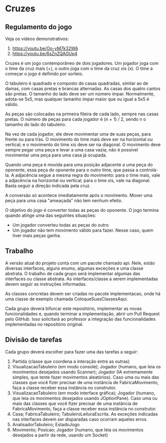 Cruzes
======

Regulamento do jogo
-------------------
Veja os vídeos demonstrativos:

1. https://youtu.be/Oo-yM7k32WA
1. https://youtu.be/6sZnZQAGUp4

Cruzes é um jogo contemporâneo de dois jogadores. Um jogador joga com o time da
cruz mais (+), o outro joga com o time da cruz xis (x). O time a começar o jogo
é definido por sorteio.

O tabuleiro é quadrado e composto de casas quadradas, similar ao de damas,
com casas pretas e brancas alternadas. As casas dos quatro cantos são pretas.
O tamanho do lado deve ser um número ímpar. Normalmente, adota-se 5x5, mas
qualquer tamanho ímpar maior que ou igual a 5x5 é válido.

As peças são colocadas na primeira fileira de cada lado, sempre nas casas
pretas. O número de peças para cada jogador é (n + 1) / 2, sendo n o tamanho do
lado do tabuleiro.

Na vez de cada jogador, ele deve movimentar uma de suas peças, para frente ou
para trás. O movimento do time mais deve ser na horizontal ou vertical; e o
movimento do time xis deve ser na diagonal. O movimento deve sempre pegar uma
peça e levar a uma casa vazia; não é possível movimentar uma peça para uma casa
já ocupada.

Quando uma peça é movida para uma posição adjacente a uma peça do oponente,
essa peça do oponente para o outro time, que passa a controlá-la. A adjacência
segue a mesma regra do movimento: para o time mais, vale a adjacência na
horizontal ou vertical; para o time xis, vale na diagonal. Basta seguir a
direção indicada pela cruz.

A conversão só acontece imediatamente após o movimento. Mover uma peça para uma
casa "ameaçada" não tem nenhum efeito.

O objetivo do jogo é converter todas as peças do oponente. O jogo termina
quando atinge uma das seguintes situações:
  * Um jogador converteu todas as peças do outro
  * Um jogador não tem movimento válido para fazer. Nesse caso, quem tiver mais peças ganha.

Trabalho
--------
A versão atual do projeto conta com um pacote chamado api. Nele, estão diversas interfaces, alguns enums,
algumas exceções e uma classe abstrata. O trabalho de cada grupo será implementar algumas das interfaces ou
classe abstrata. As interfaces/classe a serem implementadas devem seguir as instruções informadas.

As classes concretas devem ser criadas no pacote implementacao, onde há uma classe de exemplo chamada
ColoqueSuasClassesAqui.

Cada grupo deverá bifurcar este repositório, implementar as novas funcionalidades e,
quando terminar a implementação, abrir um Pull Request pelo GitHub. Isso solicitará ao professor
a integração das funcionalidades implementadas no repositório original.

Divisão de tarefas
------------------
Cada grupo deverá escolher para fazer uma das tarefas a seguir:

1. Partida (classe que coordena a interação entre as outras)
1. VisualizacaoTabuleiro (em modo console); Jogador (humano, que leia os movimentos desejados usando Scanner); Jogador (IA extremamente simples, que tente fazer movimentos aleatórios). Caso uma ou mais das classes que você fizer precisar de uma instância de FabricaMovimento, faça a classe receber essa instância no construtor.
1. VisualizacaoTabuleiro (em modo interface gráfica); Jogador (humano, que leia os movimentos desejados usando JOptionPane). Caso uma ou mais das classes que você fizer precisar de uma instância de FabricaMovimento, faça a classe receber essa instância no construtor.
1. Casa; FabricaTabuleiro; TabuleiroLeituraEscrita. As exceções indicadas nas interfaces devem ser disparadas caso ocorram aqueles erros.
1. AnalisadorTabuleiro; EstadoJogo
1. Movimento; Posicao; Jogador (humano, que leia os movimentos desejados a partir da rede, usando um Socket)
